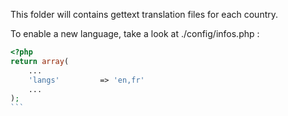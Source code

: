 This folder will contains gettext translation files for each country.

To enable a new language, take a look at ./config/infos.php :

````php
<?php
return array(
    ...
    'langs'         => 'en,fr'
    ...
);
```